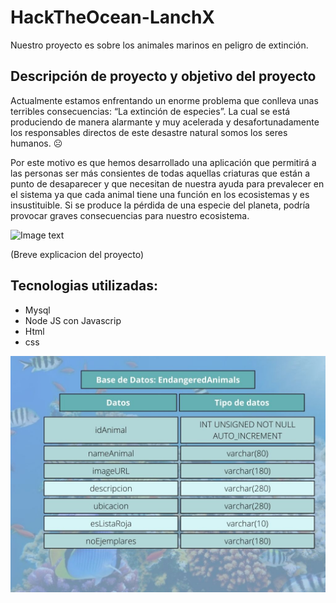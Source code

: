 # HackTheOcean-LanchX

Nuestro proyecto es sobre los animales marinos en peligro de extinción.

## Descripción de proyecto y objetivo del proyecto
Actualmente estamos enfrentando un enorme problema que conlleva unas terribles consecuencias: “La extinción de especies”. La cual se está produciendo de manera alarmante y muy acelerada y desafortunadamente los responsables directos de este desastre natural somos los seres humanos. ☹

Por este motivo es que hemos desarrollado una aplicación que permitirá a las personas ser más consientes de todas aquellas criaturas que están a punto de desaparecer y que necesitan de nuestra ayuda para prevalecer en el sistema ya que cada animal tiene una función en los ecosistemas y es insustituible. Si se produce la pérdida de una especie del planeta, podría provocar graves consecuencias para nuestro ecosistema.

![Image text](https://thumbs.dreamstime.com/b/turtle-swimming-polluted-ocean-vector-illustration-sea-living-underwater-surrounded-garbage-186004662.jpg)


(Breve explicacion del proyecto)


## Tecnologias utilizadas:

- Mysql
- Node JS con Javascrip
- Html
- css



![Image text](https://github.com/PameFSL/HackTheOcean-LanchX/blob/main/Imagen_base_de_datos/Base%20de%20Datos%20animalesDB.jpg)

